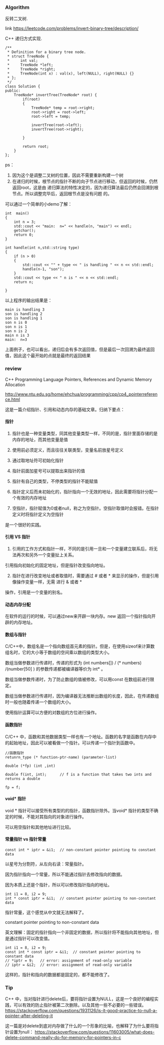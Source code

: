 ### Algorithm
反转二叉树.

link https://leetcode.com/problems/invert-binary-tree/description/

C++ 递归方式实现.

```
/**
 * Definition for a binary tree node.
 * struct TreeNode {
 *     int val;
 *     TreeNode *left;
 *     TreeNode *right;
 *     TreeNode(int x) : val(x), left(NULL), right(NULL) {}
 * };
 */
class Solution {
public:
    TreeNode* invertTree(TreeNode* root) {
        if(root)
        {
            TreeNode* temp = root->right;
            root->right = root->left;
            root->left = temp;
            
            invertTree(root->left);
            invertTree(root->right);
            
        }
        
        return root;   
    } 
};
```
ps：

1. 因为这个是调整二叉树的位置，因此不需要重新构建一个树
2. 在递归的时候，根节点的指针不断的向子节点进行移动，但返回的时候，仍然返回root，这是由
递归算法的特性决定的，因为递归算法最后仍然会回溯到根节点。所以调整完毕后，返回根节点是没有问题
的。

可以通过一个简单的小demo了解：
```
int  main()
{
	int n = 3;
	std::cout << "main:  n=" << handle(n, "main") << endl;
	getchar();
	return 0;
}

int handle(int n,std::string type)
{
	if (n > 0)
	{
		std::cout << "" + type << " is handling " << n << std::endl;
		handle(n-1, "son");
	}
	std::cout << type << " n is " << n << std::endl;
	return n;

}

```
以上程序的输出结果是：

```
main is handling 3
son is handling 2
son is handling 1
son n is 0
son n is 1
son n is 2
main n is 3
main:  n=3
```

上面例子，也可以看出，递归后会有多次返回值，但是最后一次回溯为最终返回值，因此这个最开始的点就是最终的返回结果

### review

C++ Programming Language
Pointers, References and Dynamic Memory Allocation

http://www.ntu.edu.sg/home/ehchua/programming/cpp/cp4_pointerreference.html

这是一篇介绍指针、引用和动态内存的基础文章。归纳下要点：

#### 指针

1. 指针也是一种变量类型，同其他变量类型一样，不同的是，指针里面存储的是内存的地址，而其他变量是值

2. 使用前必须定义，而且往往关联类型，变量名前放星号定义

3. 通过取地址符可初始化指针

4. 指针前面加星号可以提取出来指针的值

5. 指针有自己的类型，不停类型的指针不能赋值

6. 指针定义后而未初始化的，指针指向一个无效的地址，因此需要将指针分配一个有效的内存地址

7. 空指针，指针赋值为0或者null，称之为空指针。空指针取值时会报错。在指针定义时将指针定义为空指针

是一个很好的实践。


#### 引用 VS 指针

1. 引用的工作方式和指针一样，不同的是引用一旦和一个变量建立联系后，将无法再次和另外一个变量扯上关系。

引用指向初始化的固定地址，但是指针改变指向地址。

2. 指针在进行改变地址或者取值时，需要通过 # 或者 * 来显示的操作，但是引用像操作变量一样，无需 进行 & 或者 *

操作，引用是一个变量的别名。


#### 动态内存分配  

在软件的运行的时候，可以通过new来开辟一块内存。new 返回一个指针指向开辟的内存地址。

####  数组与指针

C/C++中，数组名是一个指向数组首元素的指针。但是，在使用sizeof来计算数组名时，它的大小等于数组的空间乘以数组的类型大小。

数组当做参数进行传递时，传递的形式为 (int numbers[]) / (* numbers) /(number[50] ) 的参数传递都被编译器等价为 int* 。

数组当做参数传递时，为了防止数组的值被修改，可以用const 在数组前进行限定。

数组当做参数进行传递时，因为编译器无法推断出数组的长度，因此，在传递数组时一般也随着传递一个数组的大小。

使用指针运算可以方便的对数组的方位进行操作。

#### 函数指针

C/C++ 中，函数和其他数据类型一样也有一个地址。函数的名字是函数在内存中的起始地址，因此可以被看做一个指针。可以传递一个指针到函数中。
```
//函数指针
retunrn_type (* function-ptr-name) (parameter-list)

double (*fp) (int ,int)

double f(int, int);      // f is a function that takes two ints and returns a double

fp = f;  
```

#### void* 指针

void * 指针可以接受所有类型的的指针，函数指针除外。当void* 指针的类型不确定的时候，不能对其指向的对象进行操作。

可以用空指针和其他地址进行比较。


####  常量指针 vs 指针常量

```
const int * iptr = &i1;  // non-constant pointer pointing to constant data

```
以星号为分割符，从左向右读：常量指针。

因为指针指向一个常量，所以不能通过指针去修改指向的数据。

因为本质上还是个指针，所以可以修改指针指向的地址。

```
int i1 = 8, i2 = 9;
int * const iptr = &i1;  // constant pointer pointing to non-constant data
```

指针常量，这个感觉从中文就无法解释了。

constant pointer pointing to non-constant data

英文理解：固定的指针指向一个非固定的数据，所以指针将不能指向其他地址，但是通过指针可以改变值。

```
int i1 = 8, i2 = 9;
const int * const iptr = &i1;  // constant pointer pointing to constant data
// *iptr = 9;   // error: assignment of read-only variable
// iptr = &i2;  // error: assignment of read-only variable
```
这样的，指针和指向的数据都是固定的，都不能修改了。


### Tip

C++ 中，当对指针进行delete后，要将指针设置为NULL，这是一个良好的编程实践，可以有效的防止指针被第二次删除。以及其他一些不必要的一些错误。
https://stackoverflow.com/questions/1931126/is-it-good-practice-to-null-a-pointer-after-deleting-it


这一篇是对delete到底对内存做了什么的一个形象的比喻，也解释了为什么要将指针设置为null：
https://stackoverflow.com/questions/11603005/what-does-delete-command-really-do-for-memory-for-pointers-in-c




















